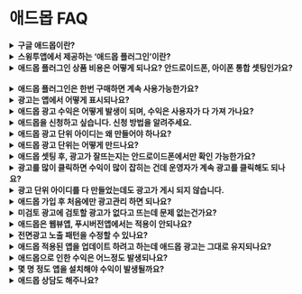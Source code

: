 # 애드몹 FAQ

<details>

<summary><strong>구글 애드몹이란?</strong></summary>

애드몹은 구글에서 제공하는 광고 플랫폼으로, 앱에 광고를 탑재할 수 있는 서비스입니다.

앱에 광고 플랫폼을 적용하여 광고 수익을 창출할 수 있습니다.

</details>

<details>

<summary><strong>스윙투앱에서 제공하는 ‘애드몹 플러그인’이란?</strong></summary>

![](https://wp.swing2app.co.kr/wp-content/uploads/2018/10/2.png)

**구글 애드몹 적용 플러그인은 앱에 구글 애드몹 광고를 탑재할 수 있는 상품**입니다.

애드몹 적용 플러그인 상품을 구매하시면, 스윙투앱에서 제작한 앱에 애드몹 광고를 셋팅할 수 있습니다.

사용자가 직접 광고아이디를 넣고 광고 노출 패턴을 자유롭게 설정하여 사용할 수 있습니다.

애드몹 광고 셋팅은 상세 이용방법을 확인하셔서 진행해주시기 바랍니다.

☞ [**애드몹 플러그인 광고 셋팅방법 보러가기**](https://documentation.swing2app.co.kr/knowledgebase/admob/admob-apply)

</details>

<details>

<summary><strong>애드몹 플러그인 상품 비용은 어떻게 되나요? 안드로이드폰, 아이폰 통합 셋팅인가요?</strong> ﻿</summary>

**애드몹 플러그인 관련 상품은 2개 입니다.**

1\)구글 애드몹 적용 플러그인(22만원) : 애드몹 플러그인만 제공되는 단품 상품

애드몹 단품 상품이기 때문에 유료앱 이용권과 스토어 업로드티켓은 별도 구매해주셔야 합니다.

2\)애드몹 파워 패키지(58만원) : 애드몹 적용 플러그인 + 스윙 기본형 이용권(2년/24개월)+ 업로드티켓 각1회분(앱스토어 업로드 티켓, 플레이스토어 업로드티켓)이 함께 제공되는 패키지 상품입니다.

애드몹과 더불어 이용권과 스토어 업로드가 모두 포함되어 있기 때문에 패키지 상품 하나만 구매하시면 다른 상품을 구매할 필요가 없습니다.

**=> 따라서 상품은 사용자분께서 원하는 스타일의 상품을 선택해서 구매 후 이용해주시면 됩니다.**

​

상품 구매는 아래 링크를 선택하시면 스윙 결제페이지로 이동합니다.

**☞** [**\[구글 애드몹 적용 플러그인 상품 페이지\]**](http://www.swing2app.co.kr/view/order\_info\_action?product\_id=22)

**☞** [**\[애드몹 패키지 상품 페이지\]**](https://www.swing2app.co.kr/view/order\_info\_action?product\_id=65)

&#x20;

안드로이드와 아이폰 2개 모드 애드몹 적용 가능하며, 통합 셋팅 됩니다.

원하는 플랫폼만 셋팅 하셔도 되구요.

단, 하나의 플랫폼만 하셔도 비용은 동일합니다.

</details>

<details>

<summary><strong>애드몹 플러그인은 한번 구매하면 계속 사용가능한가요?</strong></summary>

애드몹 플러그인 상품은 한 번만 구매하시면 앱 광고 적용해서 계속 사용 가능합니다.

애드몹 셋팅 관련해서 추가로 내야 할 비용은 없습니다.

</details>

<details>

<summary>﻿<strong>광고는 앱에서 어떻게 표시되나요?</strong></summary>

기본 배너 광고 + 전면 팝업 광고로 표시됩니다.

<img src="https://wp.swing2app.co.kr/wp-content/uploads/2019/11/%EC%95%A0%EB%93%9C%EB%AA%B9%EC%88%98%EC%A0%95_19.11.png" alt="" data-size="original">

**\*전면광고는 노출 패턴을 앱 운영자분이 자유롭게 설정할 수 있습니다.**

**1)앱 최초 실행시 광고 노출**

\->앱을 처음 실행할 때 전면광고가 노출됩니다.

**2) 앱 최초 화면 전환이 진행될 경우**

\->앱 실행 후, 처음 메뉴나 페이지 등을 선택하여 화면이 한번 전환되면 전면 팝업광고가 뜹니다.

**3)화면 전환 횟수별 광고 노출**

\->화면이 전환되면서 뜨는 광고 노출수를 설정할 수 있습니다.

예시)’5’로 설정시 화면이 5번 전환 될 때 전면광고가 노출됩니다.

**4)일정 시간마다 광고 노출**

\->일정 시간을 설정해놓으면, 해당 시간이 지나면 전면 광고가 노출됩니다.

예시) 60초 설정시, 앱 실행 후 60초가 지나면 광고가 노출됩니다. (60초 마다 광고 노출)

</details>

<details>

<summary>﻿<strong>애드몹 광고 수익은 어떻게 발생이 되며, 수익은 사용자가 다 가져 가나요?</strong></summary>

광고는 앱만 실행한다고 해서 수익이 나는 것이 아닙니다.

**\*실제 광고(배너, 전면)를 터치하여 해당 광고 페이지로 이동을 해야 광고 수익으로 잡히게 됩니다.**

광고에서 나오는 수익료는 100% 사용자가 다 가져갑니다.

</details>

<details>

<summary><strong>애드몹을 신청하고 싶습니다. 신청 방법을 알려주세요.</strong></summary>

1\) 앱제작 완료

2\) 애드몹 적용 플러그인(22만원)상품 or 애드몹 패키지 상품(580,000원) 결제

3\) 애드몹 공식 사이트 가입 → 광고 단위 아이디 만들기, 플랫폼별 앱 아이디 복사

4\)애드몹 플러그인 설정에서 광고 셋팅하기

앱운영 →서비스관리→ 애드몹 플러그인 설정으로 이동

\[광고 단위 아이디 설정], \[광고 노출 패턴 설정]을 입력한 뒤 저장

5\) 광고 셋팅 후 \[앱제작 요청] : 광고 적용된 버전으로 앱 업데이트 하기

6\) 광고 셋팅 완료. 안드로이드폰에서 앱 다운받아 광고가 잘 뜨는지 테스트하기

7\) 스토어 등록: 플레이스토어, 앱스토어 등 출시를 희망하는 스토어 업로드 진행

애드몹 플러그인 셋팅 상세 내용은 아래 매뉴얼로 확인해주세요.

**☞** [**애드몹 플러그인 광고셋팅방법 보러가기**](https://documentation.swing2app.co.kr/knowledgebase/admob/admob-apply)

</details>

<details>

<summary>﻿<strong>애드몹 광고 단위 아이디는 왜 만들어야 하나요?</strong></summary>

앱에 광고를 넣기 위해서는앱의 고유 광고 단위 아이디가 필요합니다.

안드로이드폰과 아이폰에 적용되는 고유 아이디가 있구요.

광고 형태에 따라서도 아이디가 있습니다.

따라서 사용자가 직접 광고 단위 아이디를 만들어주시고, 앱에 해당 광고 단위 아이디를 적용하여 정상적으로 광고가 보이게끔 하는 것입니다.

애드몹 광고를 앱에 셋팅하기 위해서는 아래 정보가 필요합니다.

**(1) 전면광고 광고단위 아이디(안드로이드, 아이폰)**

**(2) 배너광고 광고단위 아이디(안드로이드, 아이폰)**

**(3) Android 앱 ID , IOS 앱ID**

</details>

<details>

<summary><strong>애드몹 광고 단위는 어떻게 만드나요?</strong></summary>

가입 및 광고 단위를 만드는 방법은 아래 매뉴얼로 확인해주시기 바랍니다.

**☞** [**애드몹 가입 및 광고단위 만드는 방법 보러가기**](https://documentation.swing2app.co.kr/knowledgebase/admob/admob-register)

</details>

<details>

<summary><strong>애드몹 셋팅 후, 광고가 잘뜨는지는 안드로이드폰에서만 확인 가능한가요?</strong></summary>

**네 안드로이드폰에서 테스트 버전을 확인해주셔야 합니다.**

아이폰은 앱스토어에 출시되어야 앱에서 광고가 뜹니다. (애플 정책상 출시가 안 된 앱은 광고가 노출이 되지 않습니다)

따라서 아이폰은 앱스토어에 출시해야만 광고를 확인할 수 있구요.

**사용자분은 안드로이드폰으로 광고 적용된 화면을 확인해주셔야 합니다.**

아이폰+안드로이드 통합 셋팅된 광고는, 안드로이드폰에서 광고가 잘 보이면 아이폰에서도 동일합니다.

</details>

<details>

<summary><strong>광고를 많이 클릭하면 수익이 많이 잡히는 건데 운영자가 계속 광고를 클릭해도 되나요?</strong></summary>

**절대 인위적으로 광고를 클릭하지 않도록 해주세요.**

무효트래픽이라고 해서 구글에서는 특정 기기(핸드폰)에서 의심스러운 행동이 있을 경우 예고없이 광고를 내려버립니다.(무분별한 광고 클릭)

따라서 광고 수익을 얻기 위해서 계속해서 인위적으로 혹은 무분별하게 광고를 선택하시면 안됩니다.

무효트래픽으로 광고가 내려갔다면 다른 방법이 없으며, 저희가 도움을 드리지 못합니다.

구글에서 광고를 다시 게시해줄때 까지 기다려야 합니다. \*길게는 한달이 걸릴 수도 있습니다.

</details>

<details>

<summary>﻿<strong>광고 단위 아이디를 다 만들었는데도 광고가 게시 되지 않습니다.</strong></summary>

애드몹은 셋팅을 완료해도 구글에서 광고 송출을 바로 해주지 않는 경우가 있습니다.

애드몹계정과 앱을 확인하는 심사기간이 길게는 일주일 정도 걸릴 수 있구요.

아래의 정보를 입력하지 않았을 경우도 광고가 뜨는 시간이 오래 걸릴 수 있으니 아래 내용을 체크해주세요!

&#x20;

**1) 애드몹 가입시 결제 정보가 누락되어 있을 경우 광고가 게재되지 않습니다.**

결제 정보가 누락되지 않았는지 확인하여 등록을 완료해주세요.

&#x20;

**2) 광고관리를 검토해주셔야 합니다.**

광고가 실제로 앱에 게시하기 위해서는 광고 목록을 검토해주셔야 합니다.

미검토된 광고는 검토로 변경해주시고, 차단된 광고 목록을 확인해주세요.

&#x20;

애드몹 신청후 체크방법, 운영주의사항을 아래 매뉴얼로 확인해주세요.

**☞** [**애드몹 광고 운영 주의사항**](https://documentation.swing2app.co.kr/knowledgebase/admob/admob-operation)

</details>

<details>

<summary><strong>애드몹 가입 후 처음에만 광고관리 하면 되나요?</strong></summary>

가입 후에도 물론 해야 하지만 광고는 수시로 체크해야 합니다.

운영 중에도 처음에 잘 게시되었던 광고가 미검토 광고항목이 있을 경우 광고가 앱에서 내려갈 수 있습니다.

</details>

<details>

<summary><strong>미검토 광고에 검토할 광고가 없다고 뜨는데 문제 없는건가요?</strong> ﻿</summary>

아직 검토할 광고가 없거나 or 이미 광고들이 모두 검토 되었을 때 아무것도 나타나지 않습니다.

하루 정도 기다리면 보통 앱에 광고가 게시가 되구요.

앱에서 광고가 게시되지 않으면 다시 애드몹 차단광고 관리로 들어와서 미검토 광고가 없는지 체크해주시기 바랍니다.

</details>

<details>

<summary><strong>애드몹은 웹뷰앱, 푸시버전앱에서는 적용이 안되나요?</strong></summary>

웹뷰앱, 푸시앱에서도 애드몹 적용이 가능합니다.

웹앱에서도 애드몹 플러그인 셋팅을 통해, 광고를 띄울 수 있습니다.

웹앱 제작 후, 동일하게 애드몹 플러그인 상품 구매 후 셋팅해주세요.

웹뷰 혹은 푸시앱에서도 전면 및 배너 광고를 띄울 수 있습니다.

</details>

<details>

<summary><strong>전면광고 노출 패턴을 수정할 수 있나요?</strong></summary>

ex) 전면 광고가 30초마다 뜨게 하기, 페이지 4번 전환 후 전면광고 뜨게 하기

네 가능합니다. 배너광고는 노출패턴이 없기 때문에 전면광고만 수정가능하구요.

전면광고는 노출 패턴을 앱 운영자분께서 직접 수정하여 설정할 수 있습니다.

\[애드몹 플러그인 설정] 화면에서 수정해서 운영해주세요.

![](https://wp.swing2app.co.kr/wp-content/uploads/2018/10/%EC%95%A0%EB%93%9C%EB%AA%B9%EA%B4%91%EA%B3%A0%EB%8B%A8%EC%9C%842.png)

처음 등록하거나, 처음 수정을 할 경우는 저장하고 앱제작 다시하셔야 합니다.

새 버전으로 앱재제작 해주셔야 변경된 내용으로 반영되구요.

이후 수정시에는 저장만 하시면 앱에 자동 반영 됩니다. (앱 종료 후 재실행 하면 변경된 광고 패턴 반영)

​

**\*전면광고 노출 설정**

**1)앱 최초 실행시 광고 노출**

\->앱을 처음 실행할 때 전면광고가 노출됩니다.

**2) 앱 최초 화면 전환이 진행될 경우**

\->앱 실행 후, 처음 메뉴나 페이지 등을 선택하여 화면이 한번 전환되면 전면 팝업광고가 뜹니다.

**3)화면 전환 횟수별 광고 노출**

\->화면이 전환되면서 뜨는 광고 노출수를 설정할 수 있습니다.

예시)’5’로 설정시 화면이 5번 전환 될 때 전면광고가 노출됩니다.

**4)일정 시간마다 광고 노출**

\->일정 시간을 설정해놓으면, 해당 시간이 지나면 전면 광고가 노출됩니다.

예시) 60초 설정시, 앱 실행 후 60초가 지나면 광고가 노출됩니다. (60초 마다 광고 노출)

</details>

<details>

<summary><strong>애드몹 적용된 앱을 업데이트 하려고 하는데 애드몹 광고는 그대로 유지되나요?</strong></summary>

네 앱을 업데이트 하셔도 애드몹 광고는 셋팅한 내용 그대로 있으니 걱정하지 않으셔도 됩니다.

앱 업데이트마다 애드몹 플러그인을 재구매하지 않아도 됩니다.

앱을 새로 업데이트하여 재출시하여도 셋팅된 애드몹은 유지됩니다.

</details>

<details>

<summary><strong>애드몹으로 인한 수익은 어느정도 발생되나요?</strong></summary>

사용자분들의 광고 수익은 저희도 알 수 없습니다.

사용자분들이 직접 애드몹을 운영하고 있기 때문에 어느 정도 수익이 나는지는 저희가 확인할 수 없습니다.

애드몹은 앱내에 탑재된 광고를 사용자들이 클릭해야 수익이 발생이 됩니다.

운영하는 분들은 한달에 몇 십 만원 부터 \~ 몇 백 만원까지 수익 차이는 큽니다.

​단순히 광고만 거는 것으로 수익이 발생되는 것이 아니니 충분히 고려해주세요.​

</details>

<details>

<summary><strong>몇 명 정도 앱을 설치해야 수익이 발생될까요?</strong></summary>

애드몹 운영 앱 중 평균적으로 앱 사용자 수는 5,000명에서 1만명 이상을 보유하고 있습니다. ​

그러나 해당 앱설치 인원수에 따른 수익은 마찬가지로 저희는 알 수 없습니다.

1만명 이상을 보유한 앱도 있기 때문에 애드몹으로 수익을 내기 위해서는 앱설치를 많이 유도하셔야 합니다.

</details>

<details>

<summary><strong>애드몹 상담도 해주나요?</strong></summary>

애드몹 상담은 지원해드리지 않습니다.

저희가 해드리는 업무는 스윙투앱에서 제작한 앱애 애드몹 플랫폼만 셋팅 서비스만 지원해드리는 것입니다.

단, 애드몹 플러그인에 관련된 문의는 문의사항에 남겨주시면 안내도와드립니다.&#x20;

이후 광고 운영이나 수익에 대한 부분은 모두 사용자가 직접 운영하여 관리해주셔야 합니다.

애드몹을 신청할 때도 구글 애드몹 공식 사이트에서 내용 및 주의사항을 충분히 확인 후 신청해주세요. ​

</details>

